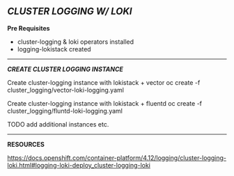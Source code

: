 *CLUSTER LOGGING W/ LOKI*
-----------------------------------------


**Pre Requisites**
- cluster-logging & loki operators installed
- logging-lokistack created

-----------------------------------------
***CREATE CLUSTER LOGGING INSTANCE***

Create cluster-logging instance with lokistack + vector
oc create -f cluster_logging/vector-loki-logging.yaml


Create cluster-logging instance with lokistack + fluentd
oc create -f cluster_logging/fluntd-loki-logging.yaml

TODO
add additional instances etc.

-----------------------------------------
**RESOURCES**

https://docs.openshift.com/container-platform/4.12/logging/cluster-logging-loki.html#logging-loki-deploy_cluster-logging-loki
